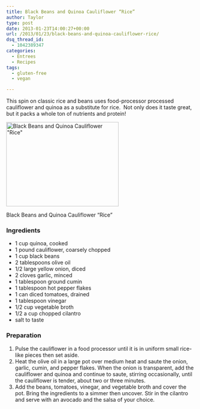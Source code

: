 ```yaml
---
title: Black Beans and Quinoa Cauliflower “Rice”
author: Taylor
type: post
date: 2013-01-23T14:00:27+00:00
url: /2013/01/23/black-beans-and-quinoa-cauliflower-rice/
dsq_thread_id:
  - 1042389347
categories:
  - Entrees
  - Recipes
tags:
  - gluten-free
  - vegan

---
```

This spin on classic rice and beans uses food-processor processed cauliflower and quinoa as a substitute for rice.  Not only does it taste great, but it packs a whole ton of nutrients and protein!

<div id="attachment_2544" style="width: 310px" class="wp-caption alignright">
  <a href="{{% mediaroot %}}uploads/2013/01/P1222667.jpg" rel="lightbox[2539]"><img class="size-medium wp-image-2544" alt="Black Beans and Quinoa Cauliflower &quot;Rice&quot;" src="{{% mediaroot %}}uploads/2013/01/P1222667-300x225.jpg" width="300" height="225" srcset="{{% mediaroot %}}uploads/2013/01/P1222667-300x225.jpg 300w, {{% mediaroot %}}uploads/2013/01/P1222667.jpg 800w" sizes="(max-width: 300px) 100vw, 300px" /></a>
  
  <p class="wp-caption-text">
    Black Beans and Quinoa Cauliflower &#8220;Rice&#8221;
  </p>
</div>

### Ingredients

  * 1 cup quinoa, cooked
  * 1 pound cauliflower, coarsely chopped
  * 1 cup black beans
  * 2 tablespoons olive oil
  * 1/2 large yellow onion, diced
  * 2 cloves garlic, minced
  * 1 tablespoon ground cumin
  * 1 tablespoon hot pepper flakes
  * 1 can diced tomatoes, drained
  * 1 tablespoon vinegar
  * 1/2 cup vegetable broth
  * 1/2 a cup chopped cilantro
  * salt to taste

### Preparation

  1. Pulse the cauliflower in a food processor until it is in uniform small rice-like pieces then set aside.
  2. Heat the olive oil in a large pot over medium heat and saute the onion, garlic, cumin, and pepper flakes. When the onion is transparent, add the cauliflower and quinoa and continue to saute, stirring occasionally, until the cauliflower is tender, about two or three minutes.
  3. Add the beans, tomatoes, vinegar, and vegetable broth and cover the pot. Bring the ingredients to a simmer then uncover. Stir in the cilantro and serve with an avocado and the salsa of your choice.